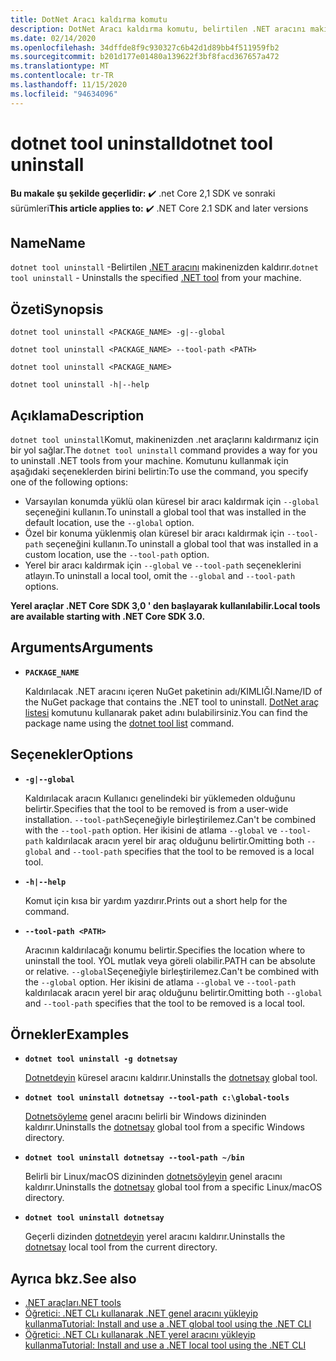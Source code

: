```yaml
---
title: DotNet Aracı kaldırma komutu
description: DotNet Aracı kaldırma komutu, belirtilen .NET aracını makinenizden kaldırır.
ms.date: 02/14/2020
ms.openlocfilehash: 34dffde8f9c930327c6b42d1d89bb4f511959fb2
ms.sourcegitcommit: b201d177e01480a139622f3bf8facd367657a472
ms.translationtype: MT
ms.contentlocale: tr-TR
ms.lasthandoff: 11/15/2020
ms.locfileid: "94634096"
---
```

# <a name="dotnet-tool-uninstall"></a><span data-ttu-id="34d14-103">dotnet tool uninstall</span><span class="sxs-lookup"><span data-stu-id="34d14-103">dotnet tool uninstall</span></span>

<span data-ttu-id="34d14-104">**Bu makale şu şekilde geçerlidir:** ✔️ .net Core 2,1 SDK ve sonraki sürümleri</span><span class="sxs-lookup"><span data-stu-id="34d14-104">**This article applies to:** ✔️ .NET Core 2.1 SDK and later versions</span></span>

## <a name="name"></a><span data-ttu-id="34d14-105">Name</span><span class="sxs-lookup"><span data-stu-id="34d14-105">Name</span></span>

<span data-ttu-id="34d14-106">`dotnet tool uninstall` -Belirtilen [.NET aracını](global-tools.md) makinenizden kaldırır.</span><span class="sxs-lookup"><span data-stu-id="34d14-106">`dotnet tool uninstall` - Uninstalls the specified [.NET tool](global-tools.md) from your machine.</span></span>

## <a name="synopsis"></a><span data-ttu-id="34d14-107">Özeti</span><span class="sxs-lookup"><span data-stu-id="34d14-107">Synopsis</span></span>

```dotnetcli
dotnet tool uninstall <PACKAGE_NAME> -g|--global

dotnet tool uninstall <PACKAGE_NAME> --tool-path <PATH>

dotnet tool uninstall <PACKAGE_NAME>

dotnet tool uninstall -h|--help
```

## <a name="description"></a><span data-ttu-id="34d14-108">Açıklama</span><span class="sxs-lookup"><span data-stu-id="34d14-108">Description</span></span>

<span data-ttu-id="34d14-109">`dotnet tool uninstall`Komut, makinenizden .net araçlarını kaldırmanız için bir yol sağlar.</span><span class="sxs-lookup"><span data-stu-id="34d14-109">The `dotnet tool uninstall` command provides a way for you to uninstall .NET tools from your machine.</span></span> <span data-ttu-id="34d14-110">Komutunu kullanmak için aşağıdaki seçeneklerden birini belirtin:</span><span class="sxs-lookup"><span data-stu-id="34d14-110">To use the command, you specify one of the following options:</span></span>

* <span data-ttu-id="34d14-111">Varsayılan konumda yüklü olan küresel bir aracı kaldırmak için `--global` seçeneğini kullanın.</span><span class="sxs-lookup"><span data-stu-id="34d14-111">To uninstall a global tool that was installed in the default location, use the `--global` option.</span></span>
* <span data-ttu-id="34d14-112">Özel bir konuma yüklenmiş olan küresel bir aracı kaldırmak için `--tool-path` seçeneğini kullanın.</span><span class="sxs-lookup"><span data-stu-id="34d14-112">To uninstall a global tool that was installed in a custom location,  use the `--tool-path` option.</span></span>
* <span data-ttu-id="34d14-113">Yerel bir aracı kaldırmak için `--global` ve `--tool-path` seçeneklerini atlayın.</span><span class="sxs-lookup"><span data-stu-id="34d14-113">To uninstall a local tool, omit the `--global` and `--tool-path` options.</span></span>

<span data-ttu-id="34d14-114">**Yerel araçlar .NET Core SDK 3,0 ' den başlayarak kullanılabilir.**</span><span class="sxs-lookup"><span data-stu-id="34d14-114">**Local tools are available starting with .NET Core SDK 3.0.**</span></span>

## <a name="arguments"></a><span data-ttu-id="34d14-115">Arguments</span><span class="sxs-lookup"><span data-stu-id="34d14-115">Arguments</span></span>

- **`PACKAGE_NAME`**

  <span data-ttu-id="34d14-116">Kaldırılacak .NET aracını içeren NuGet paketinin adı/KIMLIĞI.</span><span class="sxs-lookup"><span data-stu-id="34d14-116">Name/ID of the NuGet package that contains the .NET tool to uninstall.</span></span> <span data-ttu-id="34d14-117">[DotNet araç listesi](dotnet-tool-list.md) komutunu kullanarak paket adını bulabilirsiniz.</span><span class="sxs-lookup"><span data-stu-id="34d14-117">You can find the package name using the [dotnet tool list](dotnet-tool-list.md) command.</span></span>

## <a name="options"></a><span data-ttu-id="34d14-118">Seçenekler</span><span class="sxs-lookup"><span data-stu-id="34d14-118">Options</span></span>

- **`-g|--global`**

  <span data-ttu-id="34d14-119">Kaldırılacak aracın Kullanıcı genelindeki bir yüklemeden olduğunu belirtir.</span><span class="sxs-lookup"><span data-stu-id="34d14-119">Specifies that the tool to be removed is from a user-wide installation.</span></span> <span data-ttu-id="34d14-120">`--tool-path`Seçeneğiyle birleştirilemez.</span><span class="sxs-lookup"><span data-stu-id="34d14-120">Can't be combined with the `--tool-path` option.</span></span> <span data-ttu-id="34d14-121">Her ikisini de atlama `--global` ve `--tool-path` kaldırılacak aracın yerel bir araç olduğunu belirtir.</span><span class="sxs-lookup"><span data-stu-id="34d14-121">Omitting both `--global` and `--tool-path` specifies that the tool to be removed is a local tool.</span></span>

- **`-h|--help`**

  <span data-ttu-id="34d14-122">Komut için kısa bir yardım yazdırır.</span><span class="sxs-lookup"><span data-stu-id="34d14-122">Prints out a short help for the command.</span></span>

- **`--tool-path <PATH>`**

  <span data-ttu-id="34d14-123">Aracının kaldırılacağı konumu belirtir.</span><span class="sxs-lookup"><span data-stu-id="34d14-123">Specifies the location where to uninstall the tool.</span></span> <span data-ttu-id="34d14-124">YOL mutlak veya göreli olabilir.</span><span class="sxs-lookup"><span data-stu-id="34d14-124">PATH can be absolute or relative.</span></span> <span data-ttu-id="34d14-125">`--global`Seçeneğiyle birleştirilemez.</span><span class="sxs-lookup"><span data-stu-id="34d14-125">Can't be combined with the `--global` option.</span></span> <span data-ttu-id="34d14-126">Her ikisini de atlama `--global` ve `--tool-path` kaldırılacak aracın yerel bir araç olduğunu belirtir.</span><span class="sxs-lookup"><span data-stu-id="34d14-126">Omitting both `--global` and `--tool-path` specifies that the tool to be removed is a local tool.</span></span>

## <a name="examples"></a><span data-ttu-id="34d14-127">Örnekler</span><span class="sxs-lookup"><span data-stu-id="34d14-127">Examples</span></span>

- **`dotnet tool uninstall -g dotnetsay`**

  <span data-ttu-id="34d14-128">[Dotnetdeyin](https://www.nuget.org/packages/dotnetsay/) küresel aracını kaldırır.</span><span class="sxs-lookup"><span data-stu-id="34d14-128">Uninstalls the [dotnetsay](https://www.nuget.org/packages/dotnetsay/) global tool.</span></span>

- **`dotnet tool uninstall dotnetsay --tool-path c:\global-tools`**

  <span data-ttu-id="34d14-129">[Dotnetsöyleme](https://www.nuget.org/packages/dotnetsay/) genel aracını belirli bir Windows dizininden kaldırır.</span><span class="sxs-lookup"><span data-stu-id="34d14-129">Uninstalls the [dotnetsay](https://www.nuget.org/packages/dotnetsay/) global tool from a specific Windows directory.</span></span>

- **`dotnet tool uninstall dotnetsay --tool-path ~/bin`**

  <span data-ttu-id="34d14-130">Belirli bir Linux/macOS dizininden [dotnetsöyleyin](https://www.nuget.org/packages/dotnetsay/) genel aracını kaldırır.</span><span class="sxs-lookup"><span data-stu-id="34d14-130">Uninstalls the [dotnetsay](https://www.nuget.org/packages/dotnetsay/) global tool from a specific Linux/macOS directory.</span></span>

- **`dotnet tool uninstall dotnetsay`**

  <span data-ttu-id="34d14-131">Geçerli dizinden [dotnetdeyin](https://www.nuget.org/packages/dotnetsay/) yerel aracını kaldırır.</span><span class="sxs-lookup"><span data-stu-id="34d14-131">Uninstalls the [dotnetsay](https://www.nuget.org/packages/dotnetsay/) local tool from the current directory.</span></span>

## <a name="see-also"></a><span data-ttu-id="34d14-132">Ayrıca bkz.</span><span class="sxs-lookup"><span data-stu-id="34d14-132">See also</span></span>

- [<span data-ttu-id="34d14-133">.NET araçları</span><span class="sxs-lookup"><span data-stu-id="34d14-133">.NET tools</span></span>](global-tools.md)
- [<span data-ttu-id="34d14-134">Öğretici: .NET CLı kullanarak .NET genel aracını yükleyip kullanma</span><span class="sxs-lookup"><span data-stu-id="34d14-134">Tutorial: Install and use a .NET global tool using the .NET CLI</span></span>](global-tools-how-to-use.md)
- [<span data-ttu-id="34d14-135">Öğretici: .NET CLı kullanarak .NET yerel aracını yükleyip kullanma</span><span class="sxs-lookup"><span data-stu-id="34d14-135">Tutorial: Install and use a .NET local tool using the .NET CLI</span></span>](local-tools-how-to-use.md)
